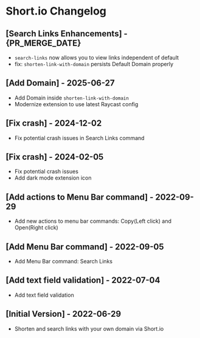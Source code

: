# Short.io Changelog

## [Search Links Enhancements] - {PR_MERGE_DATE}

- `search-links` now allows you to view links independent of default
- fix: `shorten-link-with-domain` persists Default Domain properly

## [Add Domain] - 2025-06-27

- Add Domain inside `shorten-link-with-domain`
- Modernize extension to use latest Raycast config

## [Fix crash] - 2024-12-02

- Fix potential crash issues in Search Links command

## [Fix crash] - 2024-02-05

- Fix potential crash issues
- Add dark mode extension icon

## [Add actions to Menu Bar command] - 2022-09-29

- Add new actions to menu bar commands: Copy(Left click) and Open(Right click)

## [Add Menu Bar command] - 2022-09-05

- Add Menu Bar command: Search Links

## [Add text field validation] - 2022-07-04

- Add text field validation

## [Initial Version] - 2022-06-29

- Shorten and search links with your own domain via Short.io
